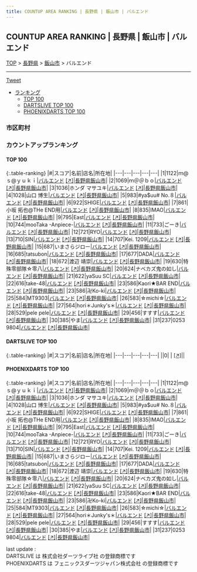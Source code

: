 ```yaml
---
title: COUNTUP AREA RANKING | 長野県 | 飯山市 | バルエンド
---
```

## COUNTUP AREA RANKING | 長野県 | 飯山市 | バルエンド

[TOP](/darts/rank/) > [長野県](/darts/rank/長野県/) > [飯山市](/darts/rank/長野県/飯山市/) > バルエンド

___

<a href="https://twitter.com/share?ref_src=twsrc%5Etfw" data-text="COUNTUP AREA RANKING | 長野県飯山市バルエンド" class="twitter-share-button" data-hashtags="DARTSLIVE,PHOENIXDARTS,darts,ダーツ" data-show-count="false">Tweet</a>

* [ランキング](#カウントアップランキング)
    * [TOP 100](#top-100)
    * [DARTSLIVE TOP 100](#dartslive-top-100)
    * [PHOENIXDARTS TOP 100](#phoenixdarts-top-100)

### 市区町村

<ul>

</ul>

### カウントアップランキング

#### TOP 100



{:.table-ranking}
|#|スコア|名前|店名|所在地|
|---|---|---|---|---|
|1|1122|<span class="rank-name-pd">ｍ@ｓ@ｙｕｋｉ</span>|<a href="/darts/rank/shops/8721.html">バルエンド</a> <a href="https://vs.phoenixdarts.com/jp/shop/shopDetailInfo/s_8721?s_seq=8721">[↗]</a>|<a href="/darts/rank/長野県/飯山市">長野県飯山市</a>|
|2|1069|<span class="rank-name-pd">ｍ＠＠ｂｏ</span>|<a href="/darts/rank/shops/8721.html">バルエンド</a> <a href="https://vs.phoenixdarts.com/jp/shop/shopDetailInfo/s_8721?s_seq=8721">[↗]</a>|<a href="/darts/rank/長野県/飯山市">長野県飯山市</a>|
|3|1036|<span class="rank-name-pd">ホンダ マサユキ</span>|<a href="/darts/rank/shops/8721.html">バルエンド</a> <a href="https://vs.phoenixdarts.com/jp/shop/shopDetailInfo/s_8721?s_seq=8721">[↗]</a>|<a href="/darts/rank/長野県/飯山市">長野県飯山市</a>|
|4|1028|<span class="rank-name-pd"><span class="pro-icon-pd"></span>山口 博生</span>|<a href="/darts/rank/shops/8721.html">バルエンド</a> <a href="https://vs.phoenixdarts.com/jp/shop/shopDetailInfo/s_8721?s_seq=8721">[↗]</a>|<a href="/darts/rank/長野県/飯山市">長野県飯山市</a>|
|5|983|<span class="rank-name-pd">#ya$uu# No.８</span>|<a href="/darts/rank/shops/8721.html">バルエンド</a> <a href="https://vs.phoenixdarts.com/jp/shop/shopDetailInfo/s_8721?s_seq=8721">[↗]</a>|<a href="/darts/rank/長野県/飯山市">長野県飯山市</a>|
|6|922|<span class="rank-name-pd">SHIGE</span>|<a href="/darts/rank/shops/8721.html">バルエンド</a> <a href="https://vs.phoenixdarts.com/jp/shop/shopDetailInfo/s_8721?s_seq=8721">[↗]</a>|<a href="/darts/rank/長野県/飯山市">長野県飯山市</a>|
|7|861|<span class="rank-name-pd">小坂 拓也@THe END用</span>|<a href="/darts/rank/shops/8721.html">バルエンド</a> <a href="https://vs.phoenixdarts.com/jp/shop/shopDetailInfo/s_8721?s_seq=8721">[↗]</a>|<a href="/darts/rank/長野県/飯山市">長野県飯山市</a>|
|8|835|<span class="rank-name-pd">IMAO</span>|<a href="/darts/rank/shops/8721.html">バルエンド</a> <a href="https://vs.phoenixdarts.com/jp/shop/shopDetailInfo/s_8721?s_seq=8721">[↗]</a>|<a href="/darts/rank/長野県/飯山市">長野県飯山市</a>|
|9|795|<span class="rank-name-pd">East</span>|<a href="/darts/rank/shops/8721.html">バルエンド</a> <a href="https://vs.phoenixdarts.com/jp/shop/shopDetailInfo/s_8721?s_seq=8721">[↗]</a>|<a href="/darts/rank/長野県/飯山市">長野県飯山市</a>|
|10|744|<span class="rank-name-pd">mooTaka -Anpiece-</span>|<a href="/darts/rank/shops/8721.html">バルエンド</a> <a href="https://vs.phoenixdarts.com/jp/shop/shopDetailInfo/s_8721?s_seq=8721">[↗]</a>|<a href="/darts/rank/長野県/飯山市">長野県飯山市</a>|
|11|733|<span class="rank-name-pd">ごーき</span>|<a href="/darts/rank/shops/8721.html">バルエンド</a> <a href="https://vs.phoenixdarts.com/jp/shop/shopDetailInfo/s_8721?s_seq=8721">[↗]</a>|<a href="/darts/rank/長野県/飯山市">長野県飯山市</a>|
|12|721|<span class="rank-name-pd">RYO</span>|<a href="/darts/rank/shops/8721.html">バルエンド</a> <a href="https://vs.phoenixdarts.com/jp/shop/shopDetailInfo/s_8721?s_seq=8721">[↗]</a>|<a href="/darts/rank/長野県/飯山市">長野県飯山市</a>|
|13|710|<span class="rank-name-pd">SIN</span>|<a href="/darts/rank/shops/8721.html">バルエンド</a> <a href="https://vs.phoenixdarts.com/jp/shop/shopDetailInfo/s_8721?s_seq=8721">[↗]</a>|<a href="/darts/rank/長野県/飯山市">長野県飯山市</a>|
|14|707|<span class="rank-name-pd">Kei. 1209</span>|<a href="/darts/rank/shops/8721.html">バルエンド</a> <a href="https://vs.phoenixdarts.com/jp/shop/shopDetailInfo/s_8721?s_seq=8721">[↗]</a>|<a href="/darts/rank/長野県/飯山市">長野県飯山市</a>|
|15|687|<span class="rank-name-pd">いまさらジロー</span>|<a href="/darts/rank/shops/8721.html">バルエンド</a> <a href="https://vs.phoenixdarts.com/jp/shop/shopDetailInfo/s_8721?s_seq=8721">[↗]</a>|<a href="/darts/rank/長野県/飯山市">長野県飯山市</a>|
|16|685|<span class="rank-name-pd">tatsubon</span>|<a href="/darts/rank/shops/8721.html">バルエンド</a> <a href="https://vs.phoenixdarts.com/jp/shop/shopDetailInfo/s_8721?s_seq=8721">[↗]</a>|<a href="/darts/rank/長野県/飯山市">長野県飯山市</a>|
|17|677|<span class="rank-name-pd">DADA</span>|<a href="/darts/rank/shops/8721.html">バルエンド</a> <a href="https://vs.phoenixdarts.com/jp/shop/shopDetailInfo/s_8721?s_seq=8721">[↗]</a>|<a href="/darts/rank/長野県/飯山市">長野県飯山市</a>|
|18|672|<span class="rank-name-pd"><span class="pro-icon-pd"></span>渡辺 靖崇</span>|<a href="/darts/rank/shops/8721.html">バルエンド</a> <a href="https://vs.phoenixdarts.com/jp/shop/shopDetailInfo/s_8721?s_seq=8721">[↗]</a>|<a href="/darts/rank/長野県/飯山市">長野県飯山市</a>|
|19|630|<span class="rank-name-pd">特殊零部隊☆零八</span>|<a href="/darts/rank/shops/8721.html">バルエンド</a> <a href="https://vs.phoenixdarts.com/jp/shop/shopDetailInfo/s_8721?s_seq=8721">[↗]</a>|<a href="/darts/rank/長野県/飯山市">長野県飯山市</a>|
|20|624|<span class="rank-name-pd">ナベカズ鬼の如し</span>|<a href="/darts/rank/shops/8721.html">バルエンド</a> <a href="https://vs.phoenixdarts.com/jp/shop/shopDetailInfo/s_8721?s_seq=8721">[↗]</a>|<a href="/darts/rank/長野県/飯山市">長野県飯山市</a>|
|21|622|<span class="rank-name-pd">yaSuu SC</span>|<a href="/darts/rank/shops/8721.html">バルエンド</a> <a href="https://vs.phoenixdarts.com/jp/shop/shopDetailInfo/s_8721?s_seq=8721">[↗]</a>|<a href="/darts/rank/長野県/飯山市">長野県飯山市</a>|
|22|616|<span class="rank-name-pd">take-48</span>|<a href="/darts/rank/shops/8721.html">バルエンド</a> <a href="https://vs.phoenixdarts.com/jp/shop/shopDetailInfo/s_8721?s_seq=8721">[↗]</a>|<a href="/darts/rank/長野県/飯山市">長野県飯山市</a>|
|23|586|<span class="rank-name-pd">Kaori★BAR END</span>|<a href="/darts/rank/shops/8721.html">バルエンド</a> <a href="https://vs.phoenixdarts.com/jp/shop/shopDetailInfo/s_8721?s_seq=8721">[↗]</a>|<a href="/darts/rank/長野県/飯山市">長野県飯山市</a>|
|23|586|<span class="rank-name-pd">卍Ko-ki</span>|<a href="/darts/rank/shops/8721.html">バルエンド</a> <a href="https://vs.phoenixdarts.com/jp/shop/shopDetailInfo/s_8721?s_seq=8721">[↗]</a>|<a href="/darts/rank/長野県/飯山市">長野県飯山市</a>|
|25|584|<span class="rank-name-pd">MT9303</span>|<a href="/darts/rank/shops/8721.html">バルエンド</a> <a href="https://vs.phoenixdarts.com/jp/shop/shopDetailInfo/s_8721?s_seq=8721">[↗]</a>|<a href="/darts/rank/長野県/飯山市">長野県飯山市</a>|
|26|583|<span class="rank-name-pd">☆michi☆</span>|<a href="/darts/rank/shops/8721.html">バルエンド</a> <a href="https://vs.phoenixdarts.com/jp/shop/shopDetailInfo/s_8721?s_seq=8721">[↗]</a>|<a href="/darts/rank/長野県/飯山市">長野県飯山市</a>|
|27|564|<span class="rank-name-pd">hori＊Junky&#x27;s＊</span>|<a href="/darts/rank/shops/8721.html">バルエンド</a> <a href="https://vs.phoenixdarts.com/jp/shop/shopDetailInfo/s_8721?s_seq=8721">[↗]</a>|<a href="/darts/rank/長野県/飯山市">長野県飯山市</a>|
|28|529|<span class="rank-name-pd">pele pele</span>|<a href="/darts/rank/shops/8721.html">バルエンド</a> <a href="https://vs.phoenixdarts.com/jp/shop/shopDetailInfo/s_8721?s_seq=8721">[↗]</a>|<a href="/darts/rank/長野県/飯山市">長野県飯山市</a>|
|29|456|<span class="rank-name-pd">すすす</span>|<a href="/darts/rank/shops/8721.html">バルエンド</a> <a href="https://vs.phoenixdarts.com/jp/shop/shopDetailInfo/s_8721?s_seq=8721">[↗]</a>|<a href="/darts/rank/長野県/飯山市">長野県飯山市</a>|
|30|385|<span class="rank-name-pd">やま</span>|<a href="/darts/rank/shops/8721.html">バルエンド</a> <a href="https://vs.phoenixdarts.com/jp/shop/shopDetailInfo/s_8721?s_seq=8721">[↗]</a>|<a href="/darts/rank/長野県/飯山市">長野県飯山市</a>|
|31|237|<span class="rank-name-pd">0253 9804</span>|<a href="/darts/rank/shops/8721.html">バルエンド</a> <a href="https://vs.phoenixdarts.com/jp/shop/shopDetailInfo/s_8721?s_seq=8721">[↗]</a>|<a href="/darts/rank/長野県/飯山市">長野県飯山市</a>|


#### DARTSLIVE TOP 100



{:.table-ranking}
|#|スコア|名前|店名|所在地|
|---|---|---|---|---|
||0|<span class="rank-name-dl"> </span>|<a href="/darts/rank/shops/.html"></a> <a href="">[↗]</a>|<a href="/darts/rank//"></a>|


#### PHOENIXDARTS TOP 100



{:.table-ranking}
|#|スコア|名前|店名|所在地|
|---|---|---|---|---|
|1|1122|<span class="rank-name-pd">ｍ@ｓ@ｙｕｋｉ</span>|<a href="/darts/rank/shops/8721.html">バルエンド</a> <a href="https://vs.phoenixdarts.com/jp/shop/shopDetailInfo/s_8721?s_seq=8721">[↗]</a>|<a href="/darts/rank/長野県/飯山市">長野県飯山市</a>|
|2|1069|<span class="rank-name-pd">ｍ＠＠ｂｏ</span>|<a href="/darts/rank/shops/8721.html">バルエンド</a> <a href="https://vs.phoenixdarts.com/jp/shop/shopDetailInfo/s_8721?s_seq=8721">[↗]</a>|<a href="/darts/rank/長野県/飯山市">長野県飯山市</a>|
|3|1036|<span class="rank-name-pd">ホンダ マサユキ</span>|<a href="/darts/rank/shops/8721.html">バルエンド</a> <a href="https://vs.phoenixdarts.com/jp/shop/shopDetailInfo/s_8721?s_seq=8721">[↗]</a>|<a href="/darts/rank/長野県/飯山市">長野県飯山市</a>|
|4|1028|<span class="rank-name-pd"><span class="pro-icon-pd"></span>山口 博生</span>|<a href="/darts/rank/shops/8721.html">バルエンド</a> <a href="https://vs.phoenixdarts.com/jp/shop/shopDetailInfo/s_8721?s_seq=8721">[↗]</a>|<a href="/darts/rank/長野県/飯山市">長野県飯山市</a>|
|5|983|<span class="rank-name-pd">#ya$uu# No.８</span>|<a href="/darts/rank/shops/8721.html">バルエンド</a> <a href="https://vs.phoenixdarts.com/jp/shop/shopDetailInfo/s_8721?s_seq=8721">[↗]</a>|<a href="/darts/rank/長野県/飯山市">長野県飯山市</a>|
|6|922|<span class="rank-name-pd">SHIGE</span>|<a href="/darts/rank/shops/8721.html">バルエンド</a> <a href="https://vs.phoenixdarts.com/jp/shop/shopDetailInfo/s_8721?s_seq=8721">[↗]</a>|<a href="/darts/rank/長野県/飯山市">長野県飯山市</a>|
|7|861|<span class="rank-name-pd">小坂 拓也@THe END用</span>|<a href="/darts/rank/shops/8721.html">バルエンド</a> <a href="https://vs.phoenixdarts.com/jp/shop/shopDetailInfo/s_8721?s_seq=8721">[↗]</a>|<a href="/darts/rank/長野県/飯山市">長野県飯山市</a>|
|8|835|<span class="rank-name-pd">IMAO</span>|<a href="/darts/rank/shops/8721.html">バルエンド</a> <a href="https://vs.phoenixdarts.com/jp/shop/shopDetailInfo/s_8721?s_seq=8721">[↗]</a>|<a href="/darts/rank/長野県/飯山市">長野県飯山市</a>|
|9|795|<span class="rank-name-pd">East</span>|<a href="/darts/rank/shops/8721.html">バルエンド</a> <a href="https://vs.phoenixdarts.com/jp/shop/shopDetailInfo/s_8721?s_seq=8721">[↗]</a>|<a href="/darts/rank/長野県/飯山市">長野県飯山市</a>|
|10|744|<span class="rank-name-pd">mooTaka -Anpiece-</span>|<a href="/darts/rank/shops/8721.html">バルエンド</a> <a href="https://vs.phoenixdarts.com/jp/shop/shopDetailInfo/s_8721?s_seq=8721">[↗]</a>|<a href="/darts/rank/長野県/飯山市">長野県飯山市</a>|
|11|733|<span class="rank-name-pd">ごーき</span>|<a href="/darts/rank/shops/8721.html">バルエンド</a> <a href="https://vs.phoenixdarts.com/jp/shop/shopDetailInfo/s_8721?s_seq=8721">[↗]</a>|<a href="/darts/rank/長野県/飯山市">長野県飯山市</a>|
|12|721|<span class="rank-name-pd">RYO</span>|<a href="/darts/rank/shops/8721.html">バルエンド</a> <a href="https://vs.phoenixdarts.com/jp/shop/shopDetailInfo/s_8721?s_seq=8721">[↗]</a>|<a href="/darts/rank/長野県/飯山市">長野県飯山市</a>|
|13|710|<span class="rank-name-pd">SIN</span>|<a href="/darts/rank/shops/8721.html">バルエンド</a> <a href="https://vs.phoenixdarts.com/jp/shop/shopDetailInfo/s_8721?s_seq=8721">[↗]</a>|<a href="/darts/rank/長野県/飯山市">長野県飯山市</a>|
|14|707|<span class="rank-name-pd">Kei. 1209</span>|<a href="/darts/rank/shops/8721.html">バルエンド</a> <a href="https://vs.phoenixdarts.com/jp/shop/shopDetailInfo/s_8721?s_seq=8721">[↗]</a>|<a href="/darts/rank/長野県/飯山市">長野県飯山市</a>|
|15|687|<span class="rank-name-pd">いまさらジロー</span>|<a href="/darts/rank/shops/8721.html">バルエンド</a> <a href="https://vs.phoenixdarts.com/jp/shop/shopDetailInfo/s_8721?s_seq=8721">[↗]</a>|<a href="/darts/rank/長野県/飯山市">長野県飯山市</a>|
|16|685|<span class="rank-name-pd">tatsubon</span>|<a href="/darts/rank/shops/8721.html">バルエンド</a> <a href="https://vs.phoenixdarts.com/jp/shop/shopDetailInfo/s_8721?s_seq=8721">[↗]</a>|<a href="/darts/rank/長野県/飯山市">長野県飯山市</a>|
|17|677|<span class="rank-name-pd">DADA</span>|<a href="/darts/rank/shops/8721.html">バルエンド</a> <a href="https://vs.phoenixdarts.com/jp/shop/shopDetailInfo/s_8721?s_seq=8721">[↗]</a>|<a href="/darts/rank/長野県/飯山市">長野県飯山市</a>|
|18|672|<span class="rank-name-pd"><span class="pro-icon-pd"></span>渡辺 靖崇</span>|<a href="/darts/rank/shops/8721.html">バルエンド</a> <a href="https://vs.phoenixdarts.com/jp/shop/shopDetailInfo/s_8721?s_seq=8721">[↗]</a>|<a href="/darts/rank/長野県/飯山市">長野県飯山市</a>|
|19|630|<span class="rank-name-pd">特殊零部隊☆零八</span>|<a href="/darts/rank/shops/8721.html">バルエンド</a> <a href="https://vs.phoenixdarts.com/jp/shop/shopDetailInfo/s_8721?s_seq=8721">[↗]</a>|<a href="/darts/rank/長野県/飯山市">長野県飯山市</a>|
|20|624|<span class="rank-name-pd">ナベカズ鬼の如し</span>|<a href="/darts/rank/shops/8721.html">バルエンド</a> <a href="https://vs.phoenixdarts.com/jp/shop/shopDetailInfo/s_8721?s_seq=8721">[↗]</a>|<a href="/darts/rank/長野県/飯山市">長野県飯山市</a>|
|21|622|<span class="rank-name-pd">yaSuu SC</span>|<a href="/darts/rank/shops/8721.html">バルエンド</a> <a href="https://vs.phoenixdarts.com/jp/shop/shopDetailInfo/s_8721?s_seq=8721">[↗]</a>|<a href="/darts/rank/長野県/飯山市">長野県飯山市</a>|
|22|616|<span class="rank-name-pd">take-48</span>|<a href="/darts/rank/shops/8721.html">バルエンド</a> <a href="https://vs.phoenixdarts.com/jp/shop/shopDetailInfo/s_8721?s_seq=8721">[↗]</a>|<a href="/darts/rank/長野県/飯山市">長野県飯山市</a>|
|23|586|<span class="rank-name-pd">Kaori★BAR END</span>|<a href="/darts/rank/shops/8721.html">バルエンド</a> <a href="https://vs.phoenixdarts.com/jp/shop/shopDetailInfo/s_8721?s_seq=8721">[↗]</a>|<a href="/darts/rank/長野県/飯山市">長野県飯山市</a>|
|23|586|<span class="rank-name-pd">卍Ko-ki</span>|<a href="/darts/rank/shops/8721.html">バルエンド</a> <a href="https://vs.phoenixdarts.com/jp/shop/shopDetailInfo/s_8721?s_seq=8721">[↗]</a>|<a href="/darts/rank/長野県/飯山市">長野県飯山市</a>|
|25|584|<span class="rank-name-pd">MT9303</span>|<a href="/darts/rank/shops/8721.html">バルエンド</a> <a href="https://vs.phoenixdarts.com/jp/shop/shopDetailInfo/s_8721?s_seq=8721">[↗]</a>|<a href="/darts/rank/長野県/飯山市">長野県飯山市</a>|
|26|583|<span class="rank-name-pd">☆michi☆</span>|<a href="/darts/rank/shops/8721.html">バルエンド</a> <a href="https://vs.phoenixdarts.com/jp/shop/shopDetailInfo/s_8721?s_seq=8721">[↗]</a>|<a href="/darts/rank/長野県/飯山市">長野県飯山市</a>|
|27|564|<span class="rank-name-pd">hori＊Junky&#x27;s＊</span>|<a href="/darts/rank/shops/8721.html">バルエンド</a> <a href="https://vs.phoenixdarts.com/jp/shop/shopDetailInfo/s_8721?s_seq=8721">[↗]</a>|<a href="/darts/rank/長野県/飯山市">長野県飯山市</a>|
|28|529|<span class="rank-name-pd">pele pele</span>|<a href="/darts/rank/shops/8721.html">バルエンド</a> <a href="https://vs.phoenixdarts.com/jp/shop/shopDetailInfo/s_8721?s_seq=8721">[↗]</a>|<a href="/darts/rank/長野県/飯山市">長野県飯山市</a>|
|29|456|<span class="rank-name-pd">すすす</span>|<a href="/darts/rank/shops/8721.html">バルエンド</a> <a href="https://vs.phoenixdarts.com/jp/shop/shopDetailInfo/s_8721?s_seq=8721">[↗]</a>|<a href="/darts/rank/長野県/飯山市">長野県飯山市</a>|
|30|385|<span class="rank-name-pd">やま</span>|<a href="/darts/rank/shops/8721.html">バルエンド</a> <a href="https://vs.phoenixdarts.com/jp/shop/shopDetailInfo/s_8721?s_seq=8721">[↗]</a>|<a href="/darts/rank/長野県/飯山市">長野県飯山市</a>|
|31|237|<span class="rank-name-pd">0253 9804</span>|<a href="/darts/rank/shops/8721.html">バルエンド</a> <a href="https://vs.phoenixdarts.com/jp/shop/shopDetailInfo/s_8721?s_seq=8721">[↗]</a>|<a href="/darts/rank/長野県/飯山市">長野県飯山市</a>|


<div class="footer border-top border-gray-light mt-5 pt-3 text-right text-gray">
    last update : <span style="font-weight: italic" id="foot_last_modified"></span><br />
    DARTSLIVE は 株式会社ダーツライブ社 の登録商標です<br />
    PHOENIXDARTS は フェニックスダーツジャパン株式会社 の登録商標です<br />
</div>

<script src="https://cdnjs.cloudflare.com/ajax/libs/jquery.tablesorter/2.31.3/js/jquery.tablesorter.min.js" integrity="sha512-qzgd5cYSZcosqpzpn7zF2ZId8f/8CHmFKZ8j7mU4OUXTNRd5g+ZHBPsgKEwoqxCtdQvExE5LprwwPAgoicguNg==" crossorigin="anonymous" referrerpolicy="no-referrer"></script>
<link rel="stylesheet" href="https://cdnjs.cloudflare.com/ajax/libs/jquery.tablesorter/2.31.3/css/theme.default.min.css" integrity="sha512-wghhOJkjQX0Lh3NSWvNKeZ0ZpNn+SPVXX1Qyc9OCaogADktxrBiBdKGDoqVUOyhStvMBmJQ8ZdMHiR3wuEq8+w==" crossorigin="anonymous" referrerpolicy="no-referrer" />
<script>
$(function() {
    $(".table-ranking").tablesorter({sortList:[[0, 0]]});
    $("#foot_last_modified").text(formatDate(new Date(document.lastModified), 'yyyy-MM-dd HH:mm:ss'));
});
</script>

<script async src="https://platform.twitter.com/widgets.js" charset="utf-8"></script>